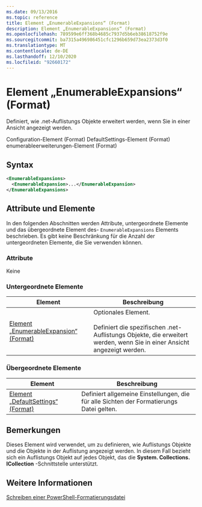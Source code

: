 ```yaml
---
ms.date: 09/13/2016
ms.topic: reference
title: Element „EnumerableExpansions“ (Format)
description: Element „EnumerableExpansions“ (Format)
ms.openlocfilehash: 789599e6ff368b4685c7937d5b6eb38618752f9e
ms.sourcegitcommit: ba7315a496986451cfc1296b659d73ea2373d3f0
ms.translationtype: MT
ms.contentlocale: de-DE
ms.lasthandoff: 12/10/2020
ms.locfileid: "92660172"
---
```

# <a name="enumerableexpansions-element-format"></a>Element „EnumerableExpansions“ (Format)

Definiert, wie .net-Auflistungs Objekte erweitert werden, wenn Sie in einer Ansicht angezeigt werden.

Configuration-Element (Format) DefaultSettings-Element (Format) enumerableerweiterungen-Element (Format)

## <a name="syntax"></a>Syntax

```xml
<EnumerableExpansions>
  <EnumerableExpansion>...</EnumerableExpansion>
</EnumerableExpansions>
```

## <a name="attributes-and-elements"></a>Attribute und Elemente

In den folgenden Abschnitten werden Attribute, untergeordnete Elemente und das übergeordnete Element des- `EnumerableExpansions` Elements beschrieben. Es gibt keine Beschränkung für die Anzahl der untergeordneten Elemente, die Sie verwenden können.

### <a name="attributes"></a>Attribute

Keine

### <a name="child-elements"></a>Untergeordnete Elemente

|Element|Beschreibung|
|-------------|-----------------|
|[Element „EnumerableExpansion“ (Format)](./enumerableexpansion-element-format.md)|Optionales Element.<br /><br /> Definiert die spezifischen .net-Auflistungs Objekte, die erweitert werden, wenn Sie in einer Ansicht angezeigt werden.|

### <a name="parent-elements"></a>Übergeordnete Elemente

|Element|Beschreibung|
|-------------|-----------------|
|[Element „DefaultSettings“ (Format)](./defaultsettings-element-format.md)|Definiert allgemeine Einstellungen, die für alle Sichten der Formatierungs Datei gelten.|

## <a name="remarks"></a>Bemerkungen

Dieses Element wird verwendet, um zu definieren, wie Auflistungs Objekte und die Objekte in der Auflistung angezeigt werden. In diesem Fall bezieht sich ein Auflistungs Objekt auf jedes Objekt, das die  **System. Collections. ICollection** -Schnittstelle unterstützt.

## <a name="see-also"></a>Weitere Informationen

[Schreiben einer PowerShell-Formatierungsdatei](./writing-a-powershell-formatting-file.md)
